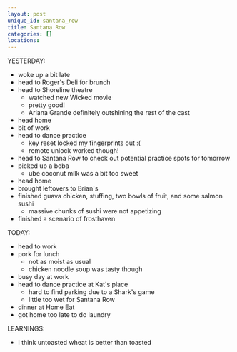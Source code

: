 ```yaml
---
layout: post
unique_id: santana_row
title: Santana Row
categories: []
locations: 
---
```


YESTERDAY:
* woke up a bit late
* head to Roger's Deli for brunch
* head to Shoreline theatre
  * watched new Wicked movie
  * pretty good!
  * Ariana Grande definitely outshining the rest of the cast
* head home
* bit of work
* head to dance practice
  * key reset locked my fingerprints out :(
  * remote unlock worked though!
* head to Santana Row to check out potential practice spots for tomorrow
* picked up a boba
  * ube coconut milk was a bit too sweet
* head home
* brought leftovers to Brian's
* finished guava chicken, stuffing, two bowls of fruit, and some salmon sushi
  * massive chunks of sushi were not appetizing
* finished a scenario of frosthaven

TODAY:
* head to work
* pork for lunch
  * not as moist as usual
  * chicken noodle soup was tasty though
* busy day at work
* head to dance practice at Kat's place
  * hard to find parking due to a Shark's game
  * little too wet for Santana Row
* dinner at Home Eat
* got home too late to do laundry

LEARNINGS:
* I think untoasted wheat is better than toasted
